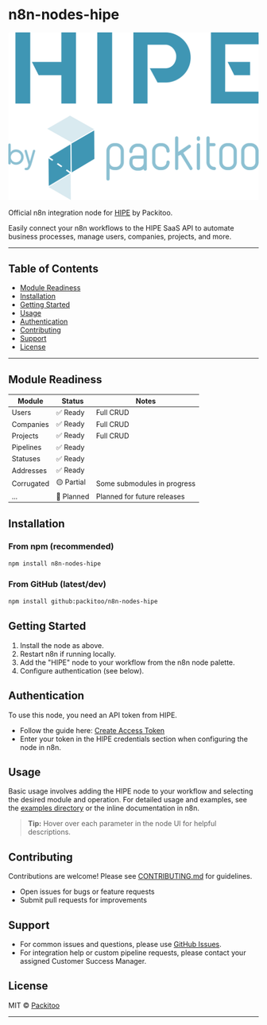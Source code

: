 # n8n-nodes-hipe

<!-- TODO: Add npm version badge, CI status, Packitoo logo, and other relevant badges here -->

![Packitoo Logo](docs/logo.svg)


Official n8n integration node for [HIPE](https://hipe.packitoo.com) by Packitoo.

Easily connect your n8n workflows to the HIPE SaaS API to automate business processes, manage users, companies, projects, and more.

---

## Table of Contents
- [Module Readiness](#module-readiness)
- [Installation](#installation)
- [Getting Started](#getting-started)
- [Usage](#usage)
- [Authentication](#authentication)
- [Contributing](#contributing)
- [Support](#support)
- [License](#license)

---


## Module Readiness

| Module       | Status   | Notes                                      |
| ------------ | -------- | ------------------------------------------ |
| Users        | ✅ Ready | Full CRUD                                  |
| Companies    | ✅ Ready | Full CRUD                                  |
| Projects     | ✅ Ready | Full CRUD                                  |
| Pipelines    | ✅ Ready |                                            |
| Statuses     | ✅ Ready |                                            |
| Addresses    | ✅ Ready |                                            |
| Corrugated   | 🟡 Partial | Some submodules in progress                |
| ...          | 🚧 Planned | Planned for future releases                |

<!-- Update this table as modules mature -->

## Installation

### From npm (recommended)
```bash
npm install n8n-nodes-hipe
```

### From GitHub (latest/dev)
```bash
npm install github:packitoo/n8n-nodes-hipe
```

## Getting Started
1. Install the node as above.
2. Restart n8n if running locally.
3. Add the "HIPE" node to your workflow from the n8n node palette.
4. Configure authentication (see below).

## Authentication

To use this node, you need an API token from HIPE.

- Follow the guide here: [Create Access Token](https://developers.packitoo.com/guides/create-access-token/)
- Enter your token in the HIPE credentials section when configuring the node in n8n.

## Usage

Basic usage involves adding the HIPE node to your workflow and selecting the desired module and operation. For detailed usage and examples, see the [examples directory](./examples) or the inline documentation in n8n.

> **Tip:** Hover over each parameter in the node UI for helpful descriptions.

## Contributing

Contributions are welcome! Please see [CONTRIBUTING.md](./CONTRIBUTING.md) for guidelines.

- Open issues for bugs or feature requests
- Submit pull requests for improvements

## Support

- For common issues and questions, please use [GitHub Issues](https://github.com/packitoo/n8n-nodes-hipe/issues).
- For integration help or custom pipeline requests, please contact your assigned Customer Success Manager.

## License

MIT © [Packitoo](https://packitoo.com)

---

<!-- TODO: Add links to documentation, and other resources as needed -->
